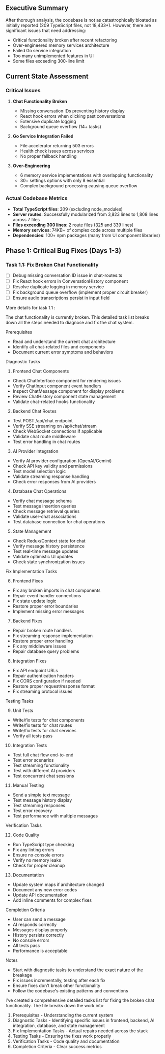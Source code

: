 ## Executive Summary

After thorough analysis, the codebase is not as catastrophically bloated as initially reported (209 TypeScript files, not 18,433+). However, there are significant issues that need addressing:
- Critical functionality broken after recent refactoring
- Over-engineered memory services architecture
- Failed Go service integration
- Too many unimplemented features in UI
- Some files exceeding 300-line limit

## Current State Assessment

### Critical Issues
1. **Chat Functionality Broken**
   - Missing conversation IDs preventing history display
   - React hook errors when clicking past conversations
   - Extensive duplicate logging
   - Background queue overflow (14+ tasks)

2. **Go Service Integration Failed**
   - File accelerator returning 503 errors
   - Health check issues across services
   - No proper fallback handling

3. **Over-Engineering**
   - 6 memory service implementations with overlapping functionality
   - 30+ settings options with only 8 essential
   - Complex background processing causing queue overflow

### Actual Codebase Metrics
- **Total TypeScript files**: 209 (excluding node_modules)
- **Server routes**: Successfully modularized from 3,823 lines to 1,808 lines across 7 files
- **Files exceeding 300 lines**: 2 route files (325 and 339 lines)
- **Memory services**: 74KB+ of complex code across multiple files
- **Dependencies**: 100+ npm packages (many from UI component libraries)

## Phase 1: Critical Bug Fixes (Days 1-3)

### Task 1.1: Fix Broken Chat Functionality
- [ ] Debug missing conversation ID issue in chat-routes.ts
- [ ] Fix React hook errors in ConversationHistory component
- [ ] Resolve duplicate logging in memory service
- [ ] Fix background queue overflow (implement proper circuit breaker)
- [ ] Ensure audio transcriptions persist in input field

More details for task 1.1 :

  The chat functionality is currently broken. This detailed task list breaks down all the steps needed to diagnose and fix the chat
  system.

  Prerequisites

  - Read and understand the current chat architecture
  - Identify all chat-related files and components
  - Document current error symptoms and behaviors

  Diagnostic Tasks

  1. Frontend Chat Components

  - Check ChatInterface component for rendering issues
  - Verify ChatInput component event handlers
  - Inspect ChatMessage component for display problems
  - Review ChatHistory component state management
  - Validate chat-related hooks functionality

  2. Backend Chat Routes

  - Test POST /api/chat endpoint
  - Verify SSE streaming on /api/chat/stream
  - Check WebSocket connections if applicable
  - Validate chat route middleware
  - Test error handling in chat routes

  3. AI Provider Integration

  - Verify AI provider configuration (OpenAI/Gemini)
  - Check API key validity and permissions
  - Test model selection logic
  - Validate streaming response handling
  - Check error responses from AI providers

  4. Database Chat Operations

  - Verify chat message schema
  - Test message insertion queries
  - Check message retrieval queries
  - Validate user-chat associations
  - Test database connection for chat operations

  5. State Management

  - Check Redux/Context state for chat
  - Verify message history persistence
  - Test real-time message updates
  - Validate optimistic UI updates
  - Check state synchronization issues

  Fix Implementation Tasks

  6. Frontend Fixes

  - Fix any broken imports in chat components
  - Repair event handler connections
  - Fix state update logic
  - Restore proper error boundaries
  - Implement missing error messages

  7. Backend Fixes

  - Repair broken route handlers
  - Fix streaming response implementation
  - Restore proper error handling
  - Fix any middleware issues
  - Repair database query problems

  8. Integration Fixes

  - Fix API endpoint URLs
  - Repair authentication headers
  - Fix CORS configuration if needed
  - Restore proper request/response format
  - Fix streaming protocol issues

  Testing Tasks

  9. Unit Tests

  - Write/fix tests for chat components
  - Write/fix tests for chat routes
  - Write/fix tests for chat services
  - Verify all tests pass

  10. Integration Tests

  - Test full chat flow end-to-end
  - Test error scenarios
  - Test streaming functionality
  - Test with different AI providers
  - Test concurrent chat sessions

  11. Manual Testing

  - Send a simple text message
  - Test message history display
  - Test streaming responses
  - Test error recovery
  - Test performance with multiple messages

  Verification Tasks

  12. Code Quality

  - Run TypeScript type checking
  - Fix any linting errors
  - Ensure no console errors
  - Verify no memory leaks
  - Check for proper cleanup

  13. Documentation

  - Update system maps if architecture changed
  - Document any new error codes
  - Update API documentation
  - Add inline comments for complex fixes

  Completion Criteria

  - User can send a message
  - AI responds correctly
  - Messages display properly
  - History persists correctly
  - No console errors
  - All tests pass
  - Performance is acceptable

  Notes

  - Start with diagnostic tasks to understand the exact nature of the breakage
  - Fix issues incrementally, testing after each fix
  - Ensure fixes don't break other functionality
  - Follow the codebase's existing patterns and conventions

  I've created a comprehensive detailed tasks list for fixing the broken chat functionality. The file breaks down the work into:

  1. Prerequisites - Understanding the current system
  2. Diagnostic Tasks - Identifying specific issues in frontend, backend, AI integration, database, and state management
  3. Fix Implementation Tasks - Actual repairs needed across the stack
  4. Testing Tasks - Ensuring the fixes work properly
  5. Verification Tasks - Code quality and documentation
  6. Completion Criteria - Clear success metrics
